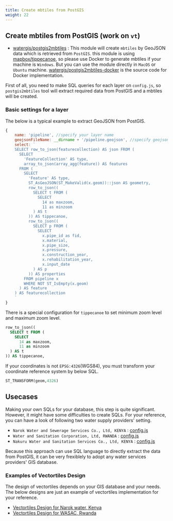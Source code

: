 ```yaml
---
title: Create mbtiles from PostGIS
weight: 22
---
```


## Create mbtiles from PostGIS (work on `vt`)
- [watergis/postgis2mbtiles](https://github.com/watergis/postgis2mbtiles) : This module will create `mbtiles` by GeoJSON data which is retrieved from `PostGIS`. this module is using [mapbox/tippecanoe](https://github.com/mapbox/tippecanoe), so please use Docker to generate mbtiles if your machine is `Windows`. But you can use the module directly in `MacOS` or `Ubuntu` machine. [watergis/postgis2mbtiles-docker](https://github.com/watergis/postgis2mbtiles-docker) is the source code for Docker implementation. 

First of all, you need to make SQL queries for each layer on `config.js`, so `postgis2mbtiles` tool will extract required data from PostGIS and a mbtiles will be created.

### Basic settings for a layer
The below is a typical example to extract GeoJSON from PostGIS.

```js
{
    name: 'pipeline', //specify your layer name
    geojsonFileName: __dirname + '/pipeline.geojson', //specify geojson name for temporary use
    select: `
    SELECT row_to_json(featurecollection) AS json FROM (
      SELECT
        'FeatureCollection' AS type,
        array_to_json(array_agg(feature)) AS features
      FROM (
        SELECT
          'Feature' AS type,
          ST_AsGeoJSON(ST_MakeValid(x.geom))::json AS geometry,
          row_to_json((
            SELECT t FROM (
              SELECT
                14 as maxzoom,
                11 as minzoom
            ) AS t
          )) AS tippecanoe,
          row_to_json((
            SELECT p FROM (
              SELECT
                x.pipe_id as fid,
                x.material,
                x.pipe_size,
                x.pressure,
                x.construction_year,
                x.rehabilitation_year,
                x.input_date
            ) AS p
          )) AS properties
        FROM pipeline x
        WHERE NOT ST_IsEmpty(x.geom)
      ) AS feature
    ) AS featurecollection
    `
}
```

There is a special configuration for `tippecanoe` to set minimum zoom level and maximum zoom level.

```sql
row_to_json((
  SELECT t FROM (
    SELECT
      14 as maxzoom,
      11 as minzoom
  ) AS t
)) AS tippecanoe,
```

If your coordinates is not `EPSG:4326`(WGS84), you must transform your coordinate reference system by below SQL.

```sql
ST_TRANSFORM(geom,4326)
```

## Usecases
Making your own SQLs for your database, this step is quite significant. However, it might have some difficulties to create SQLs. For your reference, you can have a look of following two water supply providers' setting.

- `Narok Water and Sewerage Services Co., Ltd, KENYA` : [config.js](https://github.com/narwassco/vt/blob/master/config.js)
- `Water and Sanitation Corporation, Ltd, RWANDA` : [config.js](https://github.com/WASAC/vt/blob/master/config.js)
- `Nakuru Water and Sanitation Services Co., Ltd, KENYA` : [config.js](https://github.com/nakuruwater/vt/blob/master/config.js)

Because this approach can use SQL language to directly extract the data from PostGIS, it can be very frexiblely to adopt any water services providers' GIS database.

### Examples of Vectortiles Design

The design of vectortiles depends on your GIS database and your needs. The below designs are just an example of vectortiles implementation for your reference.

- [Vectortiles Design for Narok water, Kenya](../../../casestudies/narok)
- [Vectortiles Design for WASAC, Rwanda](../../../casestudies/wasac)
